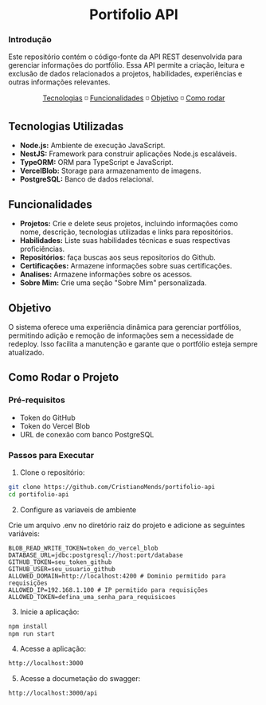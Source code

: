 <h1 align="center">Portifolio API</h1>

### **Introdução**

Este repositório contém o código-fonte da API REST desenvolvida para gerenciar informações do portfólio. Essa API permite a criação, leitura e exclusão de dados relacionados a projetos, habilidades, experiências e outras informações relevantes.

<div align="center">
    <a href="#tech">Tecnologias</a> ◽ 
    <a href="#func">Funcionalidades</a> ◽ 
    <a href="#obj">Objetivo</a> ◽ 
    <a href="#how">Como rodar</a>
</div>

<h2 id="tech"> Tecnologias Utilizadas </h2>

* **Node.js:** Ambiente de execução JavaScript.
* **NestJS:** Framework para construir aplicações Node.js escaláveis.
* **TypeORM:** ORM para TypeScript e JavaScript.
* **VercelBlob:** Storage para armazenamento de imagens.
* **PostgreSQL:** Banco de dados relacional.
  
<h2 id="func"> Funcionalidades </h2>

* **Projetos:** Crie e delete seus projetos, incluindo informações como nome, descrição, tecnologias utilizadas e links para repositórios.
* **Habilidades:** Liste suas habilidades técnicas e suas respectivas proficiências.
* **Repositórios:** faça buscas aos seus repositorios do Github.
* **Certificações:** Armazene informações sobre suas certificações.
* **Analises:** Armazene informações sobre os acessos.
* **Sobre Mim:** Crie uma seção "Sobre Mim" personalizada.

<h2 id="obj"> Objetivo </h2>

O sistema oferece uma experiência dinâmica para gerenciar portfólios, permitindo adição e remoção de informações sem a necessidade de redeploy. Isso facilita a manutenção e garante que o portfólio esteja sempre atualizado.

<h2 id="how"> Como Rodar o Projeto </h2>

### Pré-requisitos

- Token do GitHub
- Token do Vercel Blob
- URL de conexão com banco PostgreSQL

### Passos para Executar

1. Clone o repositório:
```bash
git clone https://github.com/CristianoMends/portifolio-api
cd portifolio-api
```
2. Configure as variaveis de ambiente

Crie um arquivo .env no diretório raiz do projeto e adicione as seguintes variáveis:
```properties
BLOB_READ_WRITE_TOKEN=token_do_vercel_blob
DATABASE_URL=jdbc:postgresql://host:port/database
GITHUB_TOKEN=seu_token_github
GITHUB_USER=seu_usuario_github
ALLOWED_DOMAIN=http://localhost:4200 # Dominio permitido para requisições
ALLOWED_IP=192.168.1.100 # IP permitido para requisições
ALLOWED_TOKEN=defina_uma_senha_para_requisicoes
```
3. Inicie a aplicação:

```bash
npm install
npm run start
```
4. Acesse a aplicação:
```bash
http://localhost:3000
```

5. Acesse a documetação do swagger:
```bash
http://localhost:3000/api
```

